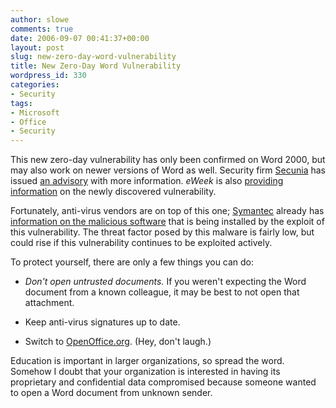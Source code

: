 ```yaml
---
author: slowe
comments: true
date: 2006-09-07 00:41:37+00:00
layout: post
slug: new-zero-day-word-vulnerability
title: New Zero-Day Word Vulnerability
wordpress_id: 330
categories:
- Security
tags:
- Microsoft
- Office
- Security
---
```


This new zero-day vulnerability has only been confirmed on Word 2000, but may also work on newer versions of Word as well. Security firm [Secunia](http://secunia.com/) has issued [an advisory](http://secunia.com/advisories/21735/) with more information. _eWeek_ is also [providing information](http://www.eweek.com/article2/0,1759,2012375,00.asp) on the newly discovered vulnerability.

Fortunately, anti-virus vendors are on top of this one; [Symantec](http://www.symantec.com/) already has [information on the malicious software](http://www.symantec.com/enterprise/security_response/writeup.jsp?docid=2006-090219-2855-99&tabid=1) that is being installed by the exploit of this vulnerability. The threat factor posed by this malware is fairly low, but could rise if this vulnerability continues to be exploited actively.

To protect yourself, there are only a few things you can do:

* _Don't open untrusted documents._ If you weren't expecting the Word document from a known colleague, it may be best to not open that attachment.

* Keep anti-virus signatures up to date.

* Switch to [OpenOffice.org](http://www.openoffice.org/). (Hey, don't laugh.)

Education is important in larger organizations, so spread the word. Somehow I doubt that your organization is interested in having its proprietary and confidential data compromised because someone wanted to open a Word document from unknown sender.
